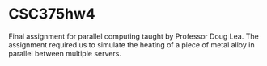 # CSC375hw4
Final assignment for parallel computing taught by Professor Doug Lea. The assignment required us to simulate the heating of a piece of metal alloy in parallel between multiple servers.
